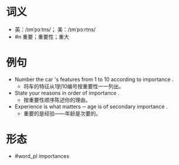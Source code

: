 # 词义
- 英：/ɪmˈpɔːtns/； 美：/ɪmˈpɔːrtns/
- #n 重要；重要性；重大
# 例句
- Number the car 's features from 1 to 10 according to importance .
	- 将车的特征从1到10编号按重要性一一列出。
- State your reasons in order of importance .
	- 按重要性顺序陈述你的理由。
- Experience is what matters ─ age is of secondary importance .
	- 重要的是经验——年龄是次要的。
# 形态
- #word_pl importances
